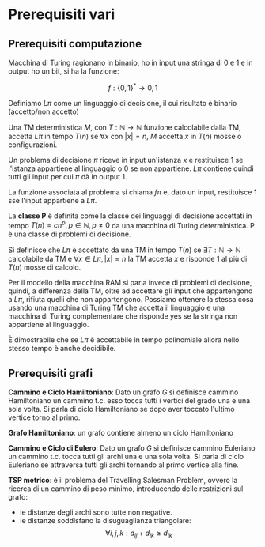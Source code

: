 # Prerequisiti vari

## Prerequisiti computazione

Macchina di Turing ragionano in binario, ho in input una stringa di 0 e 1 e in output ho un bit, si ha la funzione:

$$
f : \{0,1\}^* \rightarrow 0,1
$$

Definiamo $L\pi$ come un linguaggio di decisione, il cui risultato è binario (accetto/non accetto)

Una TM deterministica $M$, con $T: \mathbb{N} \rightarrow \mathbb{N}$ funzione calcolabile dalla TM, accetta $L\pi$ in tempo $T(n)$ se $\forall x$ con $|x| = n$, $M$ accetta $x$ in $T(n)$ mosse o configurazioni.

Un problema di decisione $\pi$ riceve in input un'istanza $x$ e restituisce $1$ se l'istanza appartiene al linguaggio o $0$ se non appartiene. $L\pi$ contiene quindi tutti gli input per cui $\pi$ dà in output $1$.

La funzione associata al problema si chiama $f\pi$ e, dato un input, restituisce $1$ sse l'input appartiene a $L\pi$.

La **classe P** è definita come la classe dei linguaggi di decisione accettati in tempo $T(n) = cn^p, p \in \mathbb{N}, p \neq 0$  da una macchina di Turing deterministica. P è una classe di problemi di decisione.

Si definisce che $L\pi$ è accettato da una TM in tempo $T(n)$ se $\exists T : \mathbb{N} \rightarrow \mathbb{N}$ calcolabile da TM e $\forall x \in L\pi, |x| = n$ la TM accetta $x$ e risponde 1 al più di $T(n)$ mosse di calcolo.

Per il modello della macchina RAM si parla invece di problemi di decisione, quindi, a differenza della TM, oltre ad accettare gli input che appartengono a $L\pi$, rifiuta quelli che non appartengono.
Possiamo ottenere la stessa cosa usando una macchina di Turing TM che accetta il linguaggio e una macchina di Turing complementare che risponde yes se la stringa non appartiene al linguaggio.

È dimostrabile che se $L\pi$ è accettabile in tempo polinomiale allora nello stesso tempo è anche decidibile.

## Prerequisiti grafi

**Cammino e Ciclo Hamiltoniano**: Dato un grafo $G$ si definisce cammino Hamiltoniano un cammino t.c. esso tocca tutti i vertici del grado una e una sola volta. Si parla di ciclo Hamiltoniano se dopo aver toccato l'ultimo vertice torno al primo.

**Grafo Hamiltoniano**: un grafo contiene almeno un ciclo Hamiltoniano

**Cammino e Ciclo di Eulero**: Dato un grafo $G$ si definisce cammino Euleriano un cammino t.c. tocca tutti gli archi una e una sola volta. Si parla di ciclo Euleriano se attraversa tutti gli archi tornando al primo vertice alla fine.

**TSP metrico**: è il problema del Travelling Salesman Problem, ovvero la ricerca di un cammino di peso minimo, introducendo delle restrizioni sul grafo:

* le distanze degli archi sono tutte non negative.
* le distanze soddisfano la disuguaglianza triangolare:
$$
\forall i,j,k : d_{ij} + d_{ik} \ge d_{ik}
$$
